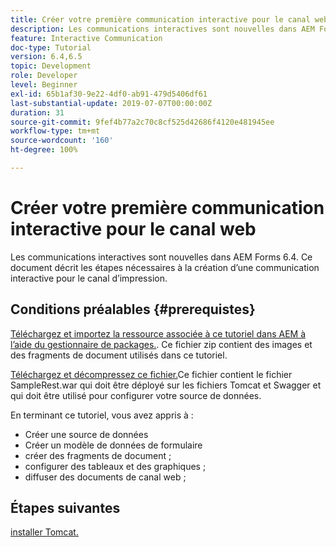 ```yaml
---
title: Créer votre première communication interactive pour le canal web
description: Les communications interactives sont nouvelles dans AEM Forms 6.4. Ce document décrit les étapes nécessaires à la création d’une communication interactive pour le canal web.
feature: Interactive Communication
doc-type: Tutorial
version: 6.4,6.5
topic: Development
role: Developer
level: Beginner
exl-id: 65b1af30-9e22-4df0-ab91-479d5406df61
last-substantial-update: 2019-07-07T00:00:00Z
duration: 31
source-git-commit: 9fef4b77a2c70c8cf525d42686f4120e481945ee
workflow-type: tm+mt
source-wordcount: '160'
ht-degree: 100%

---
```


# Créer votre première communication interactive pour le canal web

Les communications interactives sont nouvelles dans AEM Forms 6.4. Ce document décrit les étapes nécessaires à la création d’une communication interactive pour le canal d’impression.

## Conditions préalables {#prerequistes}

[Téléchargez et importez la ressource associée à ce tutoriel dans AEM à l’aide du gestionnaire de packages.](assets/gettingstartedassets.zip). Ce fichier zip contient des images et des fragments de document utilisés dans ce tutoriel.

[Téléchargez et décompressez ce fichier.](assets/warfileandswaggerfile.zip)Ce fichier contient le fichier SampleRest.war qui doit être déployé sur les fichiers Tomcat et Swagger et qui doit être utilisé pour configurer votre source de données.

En terminant ce tutoriel, vous avez appris à :

* Créer une source de données
* Créer un modèle de données de formulaire
* créer des fragments de document ;
* configurer des tableaux et des graphiques ;
* diffuser des documents de canal web ;

## Étapes suivantes

[installer Tomcat.](./partone.md)
